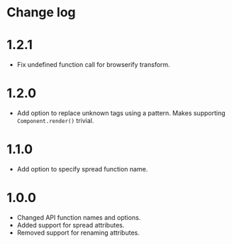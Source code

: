 # Change log

# 1.2.1

- Fix undefined function call for browserify transform.

# 1.2.0

- Add option to replace unknown tags using a pattern. Makes supporting
`Component.render()` trivial.

# 1.1.0

- Add option to specify spread function name.

# 1.0.0

- Changed API function names and options.
- Added support for spread attributes.
- Removed support for renaming attributes.
